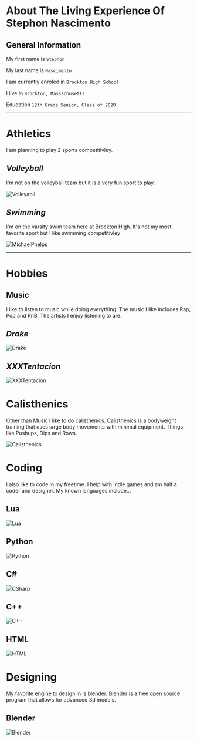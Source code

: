 # **About The Living Experience Of Stephon Nascimento**

## **General Information**

My first name is ```Stephon```

My last name is ```Nascimento```

I am currently enroled in ```Brockton High School```

I live in ```Brockton, Massachusetts```

Education ```12th Grade Senior, Class of 2020```
_________________________
# **Athletics**

I am planning to play 2 sports competitivley.

## *Volleyball*

I'm not on the volleyball team but it is a very fun sport to play.

![Volleyabll](https://store-images.s-microsoft.com/image/apps.49975.70552796581829956.24d222d9-3581-47eb-8ce1-9bc1f40dd116.57a70b6d-546f-41cd-a261-22bfaf869932?mode=scale&q=90&h=720&w=1280)

## *Swimming*

I'm on the varsity swim team here at Brockton High. It's not my most favorite sport but I like swimming competitivley

![MichaelPhelps](https://media.npr.org/assets/img/2016/08/09/gettyimages-587852832_wide-7419c5f0da4c4d5b3ffe5374150e0c02a763c2a8-s800-c85.jpg)

_________________________
# Hobbies

## Music
I like to listen to music while doing everything. The music I like includes Rap, Pop and RnB. 
The artists I enjoy listening to are.
## *Drake*
![Drake](https://imgs.capitalxtra.com/images/79719?crop=16_9&width=660&relax=1&signature=1qTYOJfeftr7-WHjLK2c17-8hAA=)

## *XXXTentacion*
![XXXTentacion](https://ksassets.timeincuk.net/wp/uploads/sites/55/2018/10/xxxtentacion-confession-secret-recording-920x584.jpg)

# Calisthenics

Other than Music I like to do calisthenics. Calisthenics is a bodyweight training that uses large body movements with minimal equipment. Things like Pushups, Dips and Rows.

![Calisthenics](https://i.ytimg.com/vi/d-d5kuSFBMk/maxresdefault.jpg)

# Coding

I also like to code in my freetime. I help with indie games and am half a coder and designer. My known languages include...

## Lua
![Lua](https://upload.wikimedia.org/wikipedia/commons/thumb/6/6a/Lua-logo-nolabel.svg/1200px-Lua-logo-nolabel.svg.png)

## Python
![Python](https://www.vizteams.com/wp-content/uploads/2013/08/python-logo-master.png)

## C#

![CSharp](https://upload.wikimedia.org/wikipedia/commons/thumb/0/0d/C_Sharp_wordmark.svg/1200px-C_Sharp_wordmark.svg.png)

## C++
![C++](https://upload.wikimedia.org/wikipedia/commons/thumb/1/18/ISO_C%2B%2B_Logo.svg/1200px-ISO_C%2B%2B_Logo.svg.png)

## HTML
![HTML](https://upload.wikimedia.org/wikipedia/commons/thumb/6/61/HTML5_logo_and_wordmark.svg/1200px-HTML5_logo_and_wordmark.svg.png)

# Designing

My favorite engine to design in is blender. Blender is a free open source program that allows for advanced 3d models.

## Blender

![Blender](https://dl1.cbsistatic.com/i/2019/03/27/8e3c011b-baa7-4ec0-828c-1d7edbf15135/3e2ccc6e35b45f04554498a783ad2e93/imgingest-117282662264850932.png)